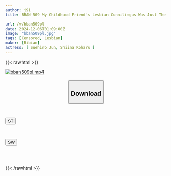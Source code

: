 ```yaml
---
author: j91
title: BBAN-509 My Childhood Friend's Lesbian Cunnilingus Was Just The Right Type... When I Went To Help My Friend Practice Lesbian Sex With Her First Girlfriend, She Couldn't Withstand The Destructive Power Of Raw Cunnilingus And Reached A Climax Of Agony. I Fell Into Lesbianism With Her Melting Licking And Sucking.

url: /v/bban509pl
date: 2024-12-06T01:09:00Z
image: "bban509pl.jpg"
tags: [Censored, Lesbian]
maker: [Bibian]
actress: [ Suehiro Jun, Shiina Koharu ]
---
```



{{< rawhtml >}}

<div class="video" data-videoid="VWkw4yWRvBCKpRA">
    <a href="javascript:;">
        <img src="/v/bban509pl/bban509pl.jpg" width="WIDTH" height="HEIGHT" alt="bban509pl.mp4" loading="lazy">
    </a>
</div>

<script type="text/javascript" src="https://j91.asia/asset/on-demand-st.js"></script>

<br>
  <link rel="stylesheet" href="https://j91.asia/asset/bs5.css">
  
  <center>
  <button class="btn btn-primary" type="button" data-bs-toggle="collapse" data-bs-target=".multi-collapse" aria-expanded="false" aria-controls="multiCollapseExample1 multiCollapseExample2"><h2>Download</h2></button></center>
</p>
<div class="row">
  <div class="col">
    <div class="collapse multi-collapse" id="multiCollapseExample1">
      <div class="card card-body">
	      	      <br>
<div class="buttons">  
<p><a href="/v/bban509pl/st.html" target="_blank"><button class="btn-hover color-3"><i class="fa fa-download"></i> ST</button></a></p></div>
    </div>
  </div>
</div>
  <div class="col">
    <div class="collapse multi-collapse" id="multiCollapseExample2">
      <div class="card card-body">
	      <br>
<div class="buttons">
<p><a href="/v/bban509pl/sw.html" target="_blank"><button class="btn-hover color-2"><i class="fa fa-download"></i> SW</button></a></p></div>
<br><br>
      </div>
    </div>
  </div>
</div>

{{< /rawhtml >}}